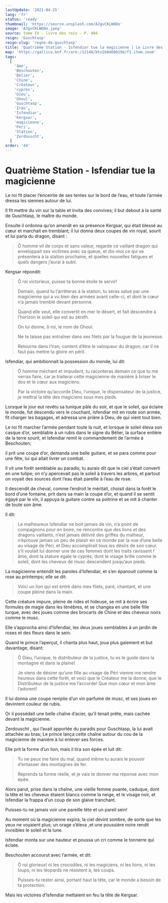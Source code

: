 ```yaml
---
lastUpdate: '2021-04-25'
lang: 'fr'
status: 'ready'
thumbnail: 'https://source.unsplash.com/AJgvCKLWO8o'
image: 'AJgvCKLWO8o.jpeg'
source: tome IV - livre des rois - P. 404
reign: 'Guschtasp'
reign-slug: 'regne-de-guschtasp'
title: 'Quatrième Station - Isfendiar tue la magicienne | Le Livre des Rois | Shâhnâmeh'
map: 'https://gallica.bnf.fr/ark:/12148/btv1b8468919d/f1.item.zoom'
tags:
  [
    'âme',
    'Beschouten',
    'Bélier',
    'Chine',
    'Créateur',
    'cyprès',
    'Dieu',
    'Ghoul',
    'Guschtasp',
    'Iran',
    'Isfendiar',
    'Kergsar',
    'magicienne',
    'Péri',
    'Station',
    'Zerdouscht',
  ]
order: '44'
---
```


<!-- LTeX: language=fr -->

# Quatrième Station - Isfendiar tue la magicienne

Le roi fit placer l’enceinte de ses tentes sur le bord de l’eau, et toute l’armée dressa les siennes autour de lui.

Il fit mettre du vin sur la table et invita des convives; il but debout à la santé de Guschtasp, le maître du monde.

Ensuite il ordonna qu’on amenât en sa présence Kergsar, qui était blessé au cœur et marchait en tremblant; il lui donna deux coupes de vin royal, sourit et lui parla du dragon, disant :

> Ô homme vil de corps et sans valeur, regarde ce vaillant dragon qui enveloppait ses victimes avec sa queue, et dis-moi ce qui se présentera à la station prochaine, et quelles nouvelles fatigues et quels dangers j’aurai à subir.

Kergsar répondit:

> Ô roi victorieux, puisse ta bonne étoile te servir!
>
> Demain, quand tu t’arrêteras à la station, tu seras salué par une magicienne qui a vu bien des armées avant celle-ci, et dont le cœur n’a jamais tremblé devant personne.
>
> Quand elle veut, elle convertit en mer le désert, et fait descendre à l’horizon le soleil qui est au zénith.
>
> On lui donne, ô roi, le nom de Ghoul.
>
> Ne te laisse pas entraîner dans ses filets par la fougue de ta jeunesse.
>
> Retourne dans l’Iran, content d’être le vainqueur du dragon; car il ne faut pas mettre ta gloire en péril.

Isfendiar, qui ambitionnait la possession du monde, lui dit:

> Ô homme méchant et impudent, tu raconteras demain ce que tu me verras faire, car je traiterai cette magicienne de manière à briser le dos et le cœur aux magiciens.
>
> Par la victoire qu’accorde Dieu, l’unique, le dispensateur de la justice, je mettrai la tête des magiciens sous mes pieds.

Lorsque le jour eut revêtu sa tunique pâle du soir, et que le soleil, qui éclaire le monde, fut descendu vers le couchant, Isfendiar mit en route son armée, fit charger les bagages, et adressa une prière à Dieu, de qui vient tout bien.

Le roi fit marcher l’armée pendant toute la nuit, et lorsque le soleil éleva son casque d’or, semblable à un rubis dans le signe du Bélier, la surface entière de la terre sourit, et Isfendiar remit le commandement de l’armée à Beschouten;

il prit une coupe d’or, demanda une belle guitare, et se para comme pour une fête, lui qui allait livrer un combat.

Il vit une forêt semblable au paradis; tu aurais dit que le ciel s’était converti en une tulipe; on n’y apercevait pas le soleil à travers les arbres, et partout on voyait des sources dont l’eau était pareille à l’eau de rose.

Il descendit de cheval, comme l’endroit le méritait, choisit dans la forêt le bord d’une fontaine, prit dans sa main la coupe d’or, et quand il se sentit égayé par le vin, il appuya la guitare contre sa poitrine et se mit à chanter de toute son âme.

Il dit:

> Le malheureux Isfendiar ne boit jamais de vin, n’a point de compagnons pour en boire, ne rencontre que des lions et des dragons vaillants, n’est jamais délivré des griffes du malheur, n’éprouve jamais un peu de plaisir en ce monde par la vue d’une belle au visage de Péri, et Dieu accomplirait tous les désirs de son cœur, s’il voulait lui donner une de ces femmes dont les traits ravissent l’ âme, dont la stature égale le cyprès, dont le visage brille comme le soleil, dont les cheveux de musc descendent jusqu’aux pieds.

La magicienne entendit les paroles d’Isfendiar, et s’en épanouit comme la rose au printemps; elle se dit:

> Voici un lion qui est entré dans mes filets, paré, chantant, et une coupe pleine dans la main.

Cette créature impure, pleine de rides et hideuse, se mit à écrire ses formules de magie dans les ténèbres, et se changea en une belle fille turque, avec des joues comme des brocarts de Chine et des cheveux noirs comme le musc.

Elle s’approcha ainsi d’Isfendiar, les deux joues semblables à un jardin de roses et des fleurs dans le sein.

Quand le prince l’aperçut, il chanta plus haut, joua plus gaiement et but davantage, disant:

> Ô Dieu, l’unique, le distributeur de la justice, tu es le guide dans la montagne et dans la plaine!
>
> Je viens de désirer qu’une fille au visage de Péri vienne me rendre heureux dans cette forêt, et voici que le Créateur me la donne, que le Distributeur de la justice me l’accorde! Que mon cœur et mon âme l’adorent!

Il lui donna une coupe remplie d’un vin parfumé de musc, et ses joues en devinrent couleur de rubis.

Or il possédait une belle chaîne d’acier, qu’il tenait prête, mais cachée devant la magicienne.

Zerdouscht , qui l’avait apportée du paradis pour Guschtasp, la lui avait attachée au bras; Le prince lança cette chaîne autour du cou de la magicienne de manière à lui enlever ses forces.

Elle prit la forme d’un lion, mais il tira son épée et luit dit:

> Tu ne peux me faire du mal, quand même tu aurais le pouvoir d’entasser des montagnes de fer.
>
> Reprends ta forme réelle, et je vais te donner ma réponse avec mon épée.

Alors parut, prise dans la chaîne, une vieille femme puante, caduque, dont la tête et les cheveux étaient blancs comme la neige, et le visage noir, et Isfendiar la frappa d’un coup de son glaive tranchant.

Puisses-tu ne jamais voir une pareille tête et un pareil sein!

Au moment où la magicienne expira, la ciel devint sombre, de sorte que les yeux ne voyaient plus; un orage s’éleva ,et une poussière noire rendit invisibles le soleil et la lune.

Isfendiar monta sur une hauteur et poussa un cri comme le tonnerre qui éclate.

Beschouten accourut avec l’armée, et dit:

> Ô roi glorieux! ni les crocodiles, ni les magiciens, ni les lions, ni les loups, ni les léopards ne résistent à, tes coups.
>
> Puisses-tu rester ainsi, portant haut la tête, car le monde a besoin de ta protection.

Mais les victoires d’Isfendiar mettaient en feu la tête de Kergsar.
